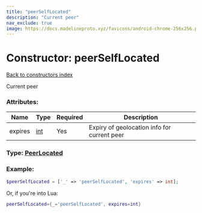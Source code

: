 ```yaml
---
title: "peerSelfLocated"
description: "Current peer"
nav_exclude: true
image: https://docs.madelineproto.xyz/favicons/android-chrome-256x256.png
---
```

# Constructor: peerSelfLocated  
[Back to constructors index](index.md)



Current peer

### Attributes:

| Name     |    Type       | Required | Description |
|----------|---------------|----------|-------------|
|expires|[int](../types/int.md) | Yes|Expiry of geolocation info for current peer|



### Type: [PeerLocated](../types/PeerLocated.md)


### Example:

```php
$peerSelfLocated = ['_' => 'peerSelfLocated', 'expires' => int];
```  


Or, if you're into Lua:

```lua
peerSelfLocated={_='peerSelfLocated', expires=int}

```


